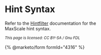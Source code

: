 # Hint Syntax

Refer to the [Hintfilter](../../mariadb-maxscale-21-06/) documentation for the\
MaxScale hint syntax.

<sub>_This page is licensed: CC BY-SA / Gnu FDL_</sub>

{% @marketo/form formId="4316" %}
